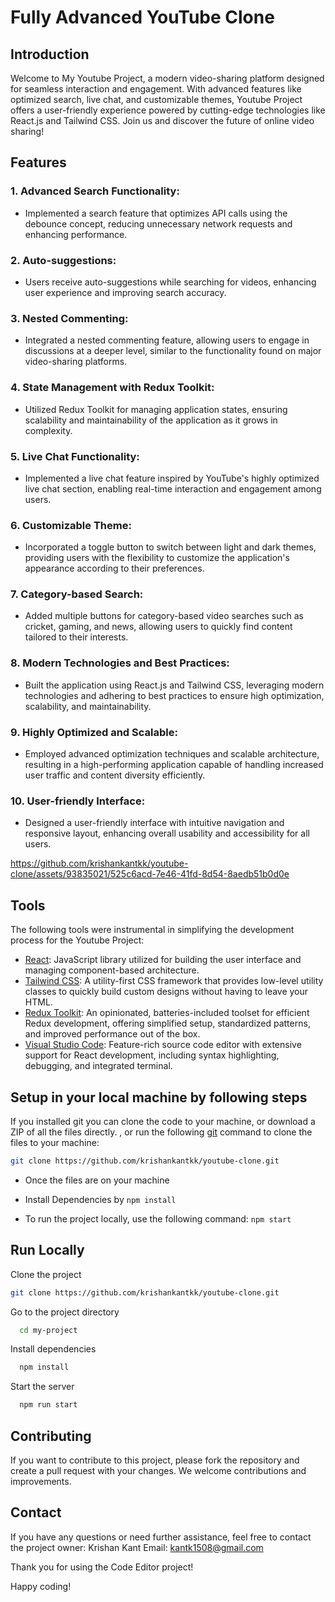 # Fully Advanced YouTube Clone

## Introduction 
Welcome to My Youtube Project, a modern video-sharing platform designed for seamless interaction and engagement. With advanced features like optimized search, live chat, and customizable themes, Youtube Project offers a user-friendly experience powered by cutting-edge technologies like React.js and Tailwind CSS. Join us and discover the future of online video sharing!

## Features

### 1. Advanced Search Functionality:
- Implemented a search feature that optimizes API calls using the debounce concept, reducing unnecessary network requests and enhancing performance.

### 2. Auto-suggestions:
- Users receive auto-suggestions while searching for videos, enhancing user experience and improving search accuracy.

### 3. Nested Commenting:
- Integrated a nested commenting feature, allowing users to engage in discussions at a deeper level, similar to the functionality found on major video-sharing platforms.

### 4. State Management with Redux Toolkit:
- Utilized Redux Toolkit for managing application states, ensuring scalability and maintainability of the application as it grows in complexity.

### 5. Live Chat Functionality:
- Implemented a live chat feature inspired by YouTube's highly optimized live chat section, enabling real-time interaction and engagement among users.

### 6. Customizable Theme:
- Incorporated a toggle button to switch between light and dark themes, providing users with the flexibility to customize the application's appearance according to their preferences.

### 7. Category-based Search:
- Added multiple buttons for category-based video searches such as cricket, gaming, and news, allowing users to quickly find content tailored to their interests.

### 8. Modern Technologies and Best Practices:
- Built the application using React.js and Tailwind CSS, leveraging modern technologies and adhering to best practices to ensure high optimization, scalability, and maintainability.

### 9. Highly Optimized and Scalable:
- Employed advanced optimization techniques and scalable architecture, resulting in a high-performing application capable of handling increased user traffic and content diversity efficiently.

### 10. User-friendly Interface:
- Designed a user-friendly interface with intuitive navigation and responsive layout, enhancing overall usability and accessibility for all users.


https://github.com/krishankantkk/youtube-clone/assets/93835021/525c6acd-7e46-41fd-8d54-8aedb51b0d0e



## Tools

The following tools were instrumental in simplifying the development process for the Youtube Project:

- [React](https://reactjs.org/): JavaScript library utilized for building the user interface and managing component-based architecture.
- [Tailwind CSS](https://tailwindcss.com/): A utility-first CSS framework that provides low-level utility classes to quickly build custom designs without having to leave your HTML.
- [Redux Toolkit](https://redux-toolkit.js.org/): An opinionated, batteries-included toolset for efficient Redux development, offering simplified setup, standardized patterns, and improved performance out of the box.
- [Visual Studio Code](https://code.visualstudio.com/): Feature-rich source code editor with extensive support for React development, including syntax highlighting, debugging, and integrated terminal.


## Setup in your local machine by following steps

If you installed git you can clone the code to your machine, or download a ZIP of all the files directly.
, or run the following [git](https://git-scm.com/downloads) command to clone the files to your machine:

```bash
git clone https://github.com/krishankantkk/youtube-clone.git
```

- Once the files are on your machine


- Install Dependencies by ``` npm install ```

- To run the project locally, use the following command: ```npm start```



## Run Locally

Clone the project

```bash
git clone https://github.com/krishankantkk/youtube-clone.git
```

Go to the project directory

```bash
  cd my-project
```

Install dependencies

```bash
  npm install
```

Start the server

```bash
  npm run start
```


## Contributing

If you want to contribute to this project, please fork the repository and create a pull request with your changes. We welcome contributions and improvements.

## Contact
If you have any questions or need further assistance, feel free to contact the project owner:
Krishan Kant
Email: kantk1508@gmail.com

Thank you for using the Code Editor project!

Happy coding!
